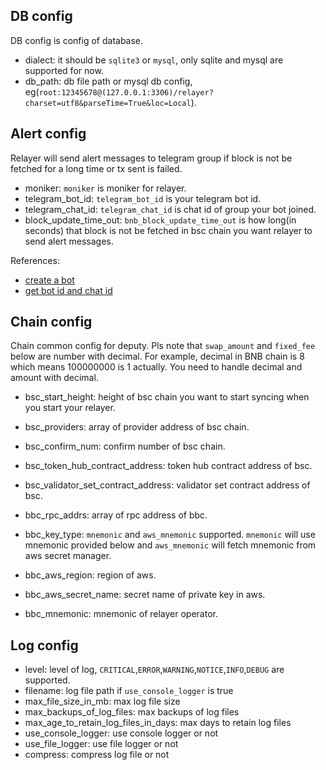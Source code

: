 ## DB config

DB config is config of database. 

+ dialect: it should be `sqlite3` or `mysql`, only sqlite and mysql are supported for now.
+ db_path: db file path or mysql db config, eg(`root:12345678@(127.0.0.1:3306)/relayer?charset=utf8&parseTime=True&loc=Local`).

## Alert config

Relayer will send alert messages to telegram group if block is not be fetched for a long time or tx sent is failed.

+ moniker: `moniker` is moniker for relayer.
+ telegram_bot_id: `telegram_bot_id` is your telegram bot id.
+ telegram_chat_id: `telegram_chat_id` is chat id of group your bot joined.
+ block_update_time_out: `bnb_block_update_time_out` is how long(in seconds) that block is not be fetched in bsc chain you want 
relayer to send alert messages.

References:
+ [create a bot](https://core.telegram.org/bots#6-botfather)
+ [get bot id and chat id](https://stackoverflow.com/questions/32423837/telegram-bot-how-to-get-a-group-chat-id)

## Chain config

Chain common config for deputy. Pls note that `swap_amount` and `fixed_fee` below are number with decimal. For example, decimal in BNB chain 
is 8 which means 100000000 is 1 actually. You need to handle decimal and amount with decimal.

+ bsc_start_height: height of bsc chain you want to start syncing when you start your relayer.
+ bsc_providers: array of provider address of bsc chain.
+ bsc_confirm_num: confirm number of bsc chain.
+ bsc_token_hub_contract_address: token hub contract address of bsc.
+ bsc_validator_set_contract_address: validator set contract address of bsc.

+ bbc_rpc_addrs: array of rpc address of bbc.
+ bbc_key_type:  `mnemonic` and `aws_mnemonic` supported. `mnemonic` will use mnemonic provided below and `aws_mnemonic`
 will fetch mnemonic from aws secret manager.
+ bbc_aws_region: region of aws.
+ bbc_aws_secret_name: secret name of private key in aws.
+ bbc_mnemonic: mnemonic of relayer operator.

## Log config

+ level: level of log, `CRITICAL`,`ERROR`,`WARNING`,`NOTICE`,`INFO`,`DEBUG` are supported.
+ filename: log file path if `use_console_logger` is true
+ max_file_size_in_mb: max log file size
+ max_backups_of_log_files: max backups of log files
+ max_age_to_retain_log_files_in_days: max days to retain log files
+ use_console_logger: use console logger or not
+ use_file_logger: use file logger or not
+ compress: compress log file or not
